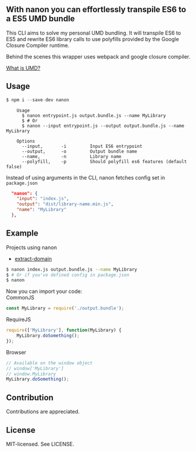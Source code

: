 With nanon you can effortlessly transpile ES6 to a ES5 UMD bundle
--

This CLI aims to solve my personal UMD bundling. It will transpile ES6 to ES5 and rewrite ES6 library calls to use polyfills provided by the Google Closure Compiler runtime.

Behind the scenes this wrapper uses webpack and google closure compiler.


[What is UMD?](https://github.com/umdjs/umd)

Usage
--

```js
$ npm i --save-dev nanon
```

```
    Usage
      $ nanon entrypoint.js output.bundle.js --name MyLibrary
      $ # Or 
      $ nanon --input entrypoint.js --output output.bundle.js --name MyLibrary

    Options
      --input,       -i         Input ES6 entrypoint
      --output,      -o         Output bundle name
      --name,        -n         Library name
      --polyfill,    -p         Should polyfill es6 features (default false)
```

Instead of using arguments in the CLI, nanon fetches config set in `package.json`
```json
  "nanon": {
    "input": "index.js",
    "output": "dist/library-name.min.js",
    "name": "MyLibrary"
  },
```

Example
--
Projects using nanon
* [extract-domain](https://github.com/bjarneo/extract-domain)

```bash
$ nanon index.js output.bundle.js --name MyLibrary
$ # Or if you've defined config in package.json
$ nanon
```

Now you can import your code:  
CommonJS
```js
const MyLibrary = require('./output.bundle');
```

RequireJS
```js
require(['MyLibrary'], function(MyLibrary) {
    MyLibrary.doSomething();
});
```

Browser
```js
// Available on the window object
// window['MyLibrary']
// window.MyLibrary
MyLibrary.doSomething();
```

Contribution
--
Contributions are appreciated.

License
--
MIT-licensed. See LICENSE.
